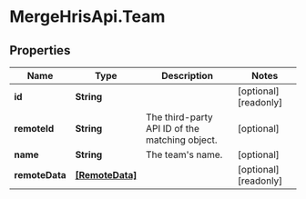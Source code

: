 # MergeHrisApi.Team

## Properties

Name | Type | Description | Notes
------------ | ------------- | ------------- | -------------
**id** | **String** |  | [optional] [readonly] 
**remoteId** | **String** | The third-party API ID of the matching object. | [optional] 
**name** | **String** | The team&#39;s name. | [optional] 
**remoteData** | [**[RemoteData]**](RemoteData.md) |  | [optional] [readonly] 


